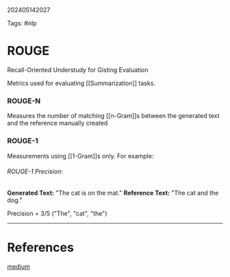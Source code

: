 202405142027

Tags: #nlp 

# ROUGE
Recall-Oriented Understudy for Gisting Evaluation

Metrics used for evaluating [[Summarization]] tasks.

### ROUGE-N
Measures the number of matching [[n-Gram]]s between the generated text and the reference manually created

### ROUGE-1
Measurements using [[1-Gram]]s only.  For example:

###### ROUGE-1 Precision:
**Generated Text:** "The cat is on the mat."
**Reference Text:** "The cat and the dog."

Precision = 3/5 ("The", "cat", "the")

---
# References
[medium](https://medium.com/nlplanet/two-minutes-nlp-learn-the-rouge-metric-by-examples-f179cc285499)